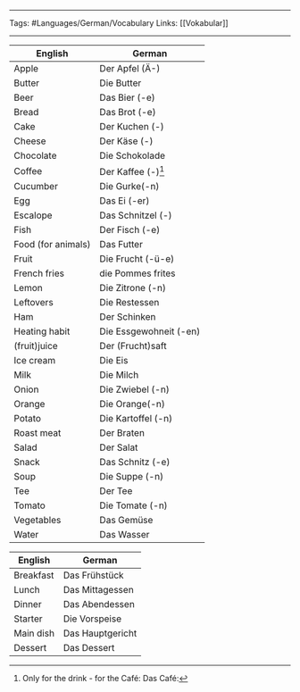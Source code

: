 ___
Tags: #Languages/German/Vocabulary
 Links: [[Vokabular]]
___
English | German
------------ | ------------
Apple | Der Apfel (Ä-)
Butter | Die Butter
Beer | Das Bier (-e)
Bread | Das Brot (-e)
Cake | Der Kuchen (-)
Cheese | Der Käse (-)
Chocolate | Die Schokolade
Coffee | Der Kaffee (-)[^1]
Cucumber | Die Gurke(-n)
Egg | Das Ei (-er)
Escalope  | Das Schnitzel (-)
Fish | Der Fisch (-e)
Food (for animals) | Das Futter
Fruit | Die Frucht (-ü-e)
French fries | die Pommes frites
Lemon | Die Zitrone (-n)
Leftovers | Die Restessen
Ham | Der Schinken
Heating habit | Die Essgewohneit (-en)
(fruit)juice | Der (Frucht)saft
Ice cream | Die Eis
Milk | Die Milch
Onion | Die Zwiebel (-n)
Orange | Die Orange(-n)
Potato | Die Kartoffel (-n)
Roast meat | Der Braten
Salad | Der Salat
Snack | Das Schnitz (-e)
Soup | Die Suppe (-n)
Tee | Der Tee
Tomato | Die Tomate (-n)
Vegetables | Das Gemüse
Water | Das Wasser


English | German
------------ | ------------
Breakfast | Das Frühstück
Lunch | Das Mittagessen
Dinner | Das Abendessen
Starter | Die Vorspeise
Main dish | Das Hauptgericht
Dessert | Das Dessert

[^1]: Only for the drink - for the Café: Das Café: